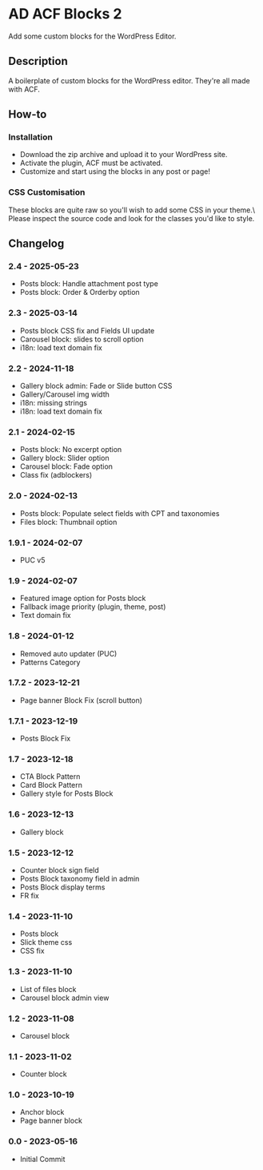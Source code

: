 # AD ACF Blocks 2

Add some custom blocks for the WordPress Editor.

## Description

A boilerplate of custom blocks for the WordPress editor. They're all made with ACF.

## How-to

### Installation

* Download the zip archive and upload it to your WordPress site. 
* Activate the plugin, ACF must be activated. 
* Customize and start using the blocks in any post or page!

### CSS Customisation

These blocks are quite raw so you'll wish to add some CSS in your theme.\ 
Please inspect the source code and look for the classes you'd like to style.

## Changelog

### 2.4 - 2025-05-23
* Posts block: Handle attachment post type
* Posts block: Order & Orderby option 

### 2.3 - 2025-03-14
* Posts block CSS fix and Fields UI update
* Carousel block: slides to scroll option
* i18n: load text domain fix

### 2.2 - 2024-11-18
* Gallery block admin: Fade or Slide button CSS
* Gallery/Carousel img width
* i18n: missing strings
* i18n: load text domain fix

### 2.1 - 2024-02-15
* Posts block: No excerpt option
* Gallery block: Slider option
* Carousel block: Fade option
* Class fix (adblockers)

### 2.0 - 2024-02-13
* Posts block: Populate select fields with CPT and taxonomies
* Files block: Thumbnail option

### 1.9.1 - 2024-02-07
* PUC v5

### 1.9 - 2024-02-07
* Featured image option for Posts block
* Fallback image priority (plugin, theme, post)
* Text domain fix

### 1.8 - 2024-01-12
* Removed auto updater (PUC)
* Patterns Category

### 1.7.2 - 2023-12-21
* Page banner Block Fix (scroll button)

### 1.7.1 - 2023-12-19
* Posts Block Fix

### 1.7 - 2023-12-18
* CTA Block Pattern
* Card Block Pattern
* Gallery style for Posts Block

### 1.6 - 2023-12-13
* Gallery block

### 1.5 - 2023-12-12
* Counter block sign field
* Posts Block taxonomy field in admin
* Posts Block display terms
* FR fix

### 1.4 - 2023-11-10
* Posts block
* Slick theme css
* CSS fix

### 1.3 - 2023-11-10
* List of files block
* Carousel block admin view

### 1.2 - 2023-11-08
* Carousel block

### 1.1 - 2023-11-02
* Counter block

### 1.0 - 2023-10-19
* Anchor block
* Page banner block

### 0.0 - 2023-05-16
* Initial Commit